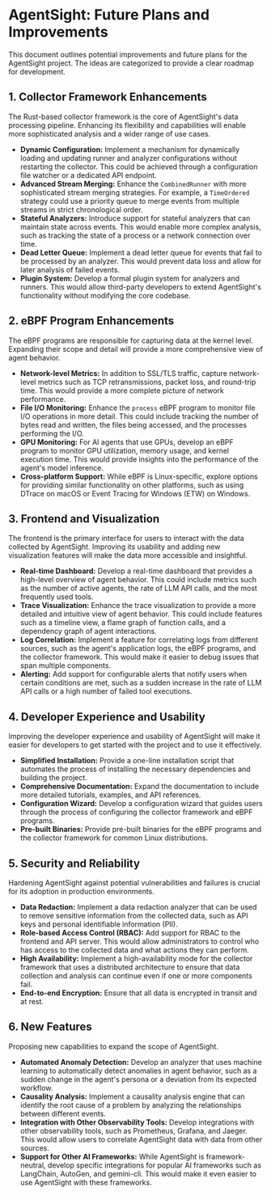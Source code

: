 # AgentSight: Future Plans and Improvements

This document outlines potential improvements and future plans for the AgentSight project. The ideas are categorized to provide a clear roadmap for development.

## 1. Collector Framework Enhancements

The Rust-based collector framework is the core of AgentSight's data processing pipeline. Enhancing its flexibility and capabilities will enable more sophisticated analysis and a wider range of use cases.

*   **Dynamic Configuration:** Implement a mechanism for dynamically loading and updating runner and analyzer configurations without restarting the collector. This could be achieved through a configuration file watcher or a dedicated API endpoint.
*   **Advanced Stream Merging:** Enhance the `CombinedRunner` with more sophisticated stream merging strategies. For example, a `TimeOrdered` strategy could use a priority queue to merge events from multiple streams in strict chronological order.
*   **Stateful Analyzers:** Introduce support for stateful analyzers that can maintain state across events. This would enable more complex analysis, such as tracking the state of a process or a network connection over time.
*   **Dead Letter Queue:** Implement a dead letter queue for events that fail to be processed by an analyzer. This would prevent data loss and allow for later analysis of failed events.
*   **Plugin System:** Develop a formal plugin system for analyzers and runners. This would allow third-party developers to extend AgentSight's functionality without modifying the core codebase.

## 2. eBPF Program Enhancements

The eBPF programs are responsible for capturing data at the kernel level. Expanding their scope and detail will provide a more comprehensive view of agent behavior.

*   **Network-level Metrics:** In addition to SSL/TLS traffic, capture network-level metrics such as TCP retransmissions, packet loss, and round-trip time. This would provide a more complete picture of network performance.
*   **File I/O Monitoring:** Enhance the `process` eBPF program to monitor file I/O operations in more detail. This could include tracking the number of bytes read and written, the files being accessed, and the processes performing the I/O.
*   **GPU Monitoring:** For AI agents that use GPUs, develop an eBPF program to monitor GPU utilization, memory usage, and kernel execution time. This would provide insights into the performance of the agent's model inference.
*   **Cross-platform Support:** While eBPF is Linux-specific, explore options for providing similar functionality on other platforms, such as using DTrace on macOS or Event Tracing for Windows (ETW) on Windows.

## 3. Frontend and Visualization

The frontend is the primary interface for users to interact with the data collected by AgentSight. Improving its usability and adding new visualization features will make the data more accessible and insightful.

*   **Real-time Dashboard:** Develop a real-time dashboard that provides a high-level overview of agent behavior. This could include metrics such as the number of active agents, the rate of LLM API calls, and the most frequently used tools.
*   **Trace Visualization:** Enhance the trace visualization to provide a more detailed and intuitive view of agent behavior. This could include features such as a timeline view, a flame graph of function calls, and a dependency graph of agent interactions.
*   **Log Correlation:** Implement a feature for correlating logs from different sources, such as the agent's application logs, the eBPF programs, and the collector framework. This would make it easier to debug issues that span multiple components.
*   **Alerting:** Add support for configurable alerts that notify users when certain conditions are met, such as a sudden increase in the rate of LLM API calls or a high number of failed tool executions.

## 4. Developer Experience and Usability

Improving the developer experience and usability of AgentSight will make it easier for developers to get started with the project and to use it effectively.

*   **Simplified Installation:** Provide a one-line installation script that automates the process of installing the necessary dependencies and building the project.
*   **Comprehensive Documentation:** Expand the documentation to include more detailed tutorials, examples, and API references.
*   **Configuration Wizard:** Develop a configuration wizard that guides users through the process of configuring the collector framework and eBPF programs.
*   **Pre-built Binaries:** Provide pre-built binaries for the eBPF programs and the collector framework for common Linux distributions.

## 5. Security and Reliability

Hardening AgentSight against potential vulnerabilities and failures is crucial for its adoption in production environments.

*   **Data Redaction:** Implement a data redaction analyzer that can be used to remove sensitive information from the collected data, such as API keys and personal identifiable information (PII).
*   **Role-based Access Control (RBAC):** Add support for RBAC to the frontend and API server. This would allow administrators to control who has access to the collected data and what actions they can perform.
*   **High Availability:** Implement a high-availability mode for the collector framework that uses a distributed architecture to ensure that data collection and analysis can continue even if one or more components fail.
*   **End-to-end Encryption:** Ensure that all data is encrypted in transit and at rest.

## 6. New Features

Proposing new capabilities to expand the scope of AgentSight.

*   **Automated Anomaly Detection:** Develop an analyzer that uses machine learning to automatically detect anomalies in agent behavior, such as a sudden change in the agent's persona or a deviation from its expected workflow.
*   **Causality Analysis:** Implement a causality analysis engine that can identify the root cause of a problem by analyzing the relationships between different events.
*   **Integration with Other Observability Tools:** Develop integrations with other observability tools, such as Prometheus, Grafana, and Jaeger. This would allow users to correlate AgentSight data with data from other sources.
*   **Support for Other AI Frameworks:** While AgentSight is framework-neutral, develop specific integrations for popular AI frameworks such as LangChain, AutoGen, and gemini-cli. This would make it even easier to use AgentSight with these frameworks.
